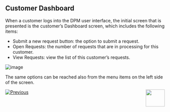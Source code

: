 

## Customer Dashboard

When a customer logs into the DPM user interface, the initial screen that is presented is the customer’s Dashboard screen, which includes the following items:

- Submit a new request button: the option to submit a request.
- Open Requests: the number of requests that are in processing for this customer.
- View Requests: view the list of this customer’s requests.

 ![image](images/Figure_36_customer_landing_page.png)

The same options can be reached also from the menu items on the left side of the screen.



[![Previous](/articles/images/Previous.png)](/articles/DPM/DPM_User_Guide/04_Customer_Direct_Requests/01_Customer_Direct_Requests_Overview.md)[<img align="right" width="60" height="54" src="/articles/images/Next.png">](/articles/DPM/DPM_User_Guide/04_Customer_Direct_Requests/03_Customer_Direct_Requests_Submit.md)

